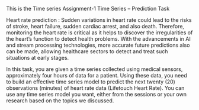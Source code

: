 
This is the Time series Assignment-1
Time Series – Prediction Task

Heart rate prediction : Sudden variations in heart rate could lead to the risks of stroke, heart failure, sudden cardiac arrest, 
and also death. Therefore, monitoring the heart rate is critical as it helps to discover the irregularities 
of the heart’s function to detect health problems. With the advancements in AI and stream processing 
technologies, more accurate future predictions also can be made, allowing healthcare sectors to 
detect and treat such situations at early stages.

In this task, you are given a time series collected using medical sensors, approximately four hours of 
data for a patient. Using these data, you need to build an effective time series model to predict the 
next twenty (20) observations (minutes) of heart rate data (Lifetouch Heart Rate). You can use any
time series model you want, either from the sessions or your own research based on the topics we 
discussed.
